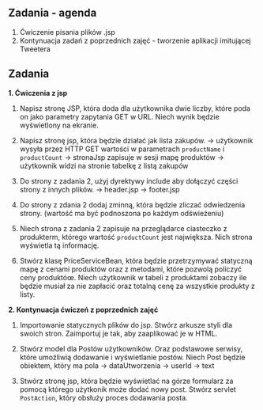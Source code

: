 ## Zadania - agenda

1. Ćwiczenie pisania plików .jsp
2. Kontynuacja zadań z poprzednich zajęć - tworzenie aplikacji imitującej Tweetera

## Zadania

**1. Ćwiczenia z jsp**

1. Napisz stronę JSP, która doda dla użytkownika dwie liczby, które poda on 
jako parametry zapytania GET w URL. Niech wynik będzie wyświetlony na ekranie.

2.  Napisz stronę jsp, która będzie działać jak lista zakupów.
    -> użytkownik wysyła przez HTTP GET wartości w parametrach `productName` i `productCount`
    -> stronaJsp zapisuje w sesji mapę produktów
    -> użytkownik widzi na stronie tabelkę z listą zakupów 

3. Do strony z zadania 2, użyj dyrektywy include aby dołączyć części strony z innych plików.
    -> header.jsp
    -> footer.jsp
4. Do strony z zdania 2 dodaj zminną, która będzie zliczać odwiedzenia strony.
(wartość ma być podnoszona po każdym odświeżeniu)    
    
5. Niech strona z zadania 2 zapisuje na przeglądarce ciasteczko z produkterm, którego
wartość `productCount` jest największa. Nich strona wyświetla tą informację.

6. Stwórz klasę PriceServiceBean, która będzie przetrzymywać statyczną mapę z 
cenami produktów oraz z metodami, które pozwolą policzyć ceny produktóœ. Niech użytkownik w tabeli z produktami zobaczy ile będzie musiał
za nie zapłacić oraz totalną cenę za wszystkie produkty z listy.

**2. Kontynuacja ćwiczeń z poprzednich zajęć**
1. Importowanie statycznych plików do jsp. Stwórz arkusze styli dla swoich stron.
Zaimportuj je tak, aby zaaplikować je w HTML.
2. Stwórz model dla Postów użytkowników. Oraz podstawowe serwisy, które umożliwią
dodawanie i wyświetlanie postów. Niech Post będzie obiektem, który ma pola
    -> dataUtworzenia
    -> userId
    -> text
    
3. Stwórz stronę jsp, która będzie wyświetlać na górze formularz za pomocą którego
użytkonik może dodać nowy post. Stwórz servlet `PostAction`, który obsłuży proces dodawania
posta.
